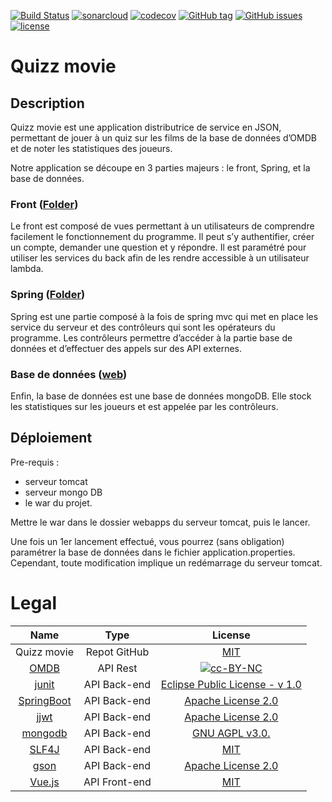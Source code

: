 [![Build Status](https://travis-ci.org/paul604/quiz-omdb.svg?branch=master)](https://travis-ci.org/paul604/quiz-omdb)
[![sonarcloud](https://sonarcloud.io/api/project_badges/measure?project=fr.iut.nantes%3Aquiz-omdb&metric=alert_status)](https://sonarcloud.io/dashboard?id=fr.iut.nantes%3Aquiz-omdb)
[![codecov](https://codecov.io/gh/paul604/quiz-omdb/branch/master/graph/badge.svg)](https://codecov.io/gh/paul604/quiz-omdb)
[![GitHub tag](https://img.shields.io/github/tag/paul604/quiz-omdb.svg)](https://github.com/paul604/quiz-omdb/releases)
[![GitHub issues](https://img.shields.io/github/issues/paul604/quiz-omdb.svg)](https://github.com/paul604/quiz-omdb/issues)
[![license](https://img.shields.io/github/license/paul604/quiz-omdb.svg)](https://github.com/paul604/quiz-omdb/blob/master/LICENSE)

# Quizz movie

## Description
Quizz movie est une application distributrice de service en JSON, permettant de
jouer à un quiz sur les films de la base de données d’OMDB et de noter les statistiques des joueurs.

Notre application se découpe en 3 parties majeurs : le front, Spring, et la base de données.

### Front ([Folder](./front-end/))
Le front est composé de vues permettant à un utilisateurs de comprendre facilement le fonctionnement du programme. Il peut s’y authentifier, créer un compte, demander une question et y répondre. Il est paramétré pour utiliser les services du back afin de les rendre accessible à un utilisateur lambda.

### Spring ([Folder](./back-end/))
Spring est une partie composé à la fois de spring mvc qui met en place les service du serveur et des contrôleurs qui sont les opérateurs du programme. Les contrôleurs permettre d’accéder à la partie base de données et d’effectuer des appels sur des API externes.

### Base de données ([web](https://www.mongodb.com))
Enfin, la base de données est une base de données mongoDB. Elle stock les statistiques sur les joueurs et est appelée par les contrôleurs.

## Déploiement
Pre-requis :
   * serveur tomcat
   * serveur mongo DB
   * le war du projet.
   
Mettre le war dans le dossier webapps du serveur tomcat, puis le lancer.
   
Une fois un 1er lancement effectué, vous pourrez (sans obligation) paramétrer la base de données dans le fichier application.properties. Cependant, toute modification implique un redémarrage du serveur tomcat.


# Legal

| Name | Type | License |
|:---:|:---:|:---:|
| Quizz movie | Repot GitHub | [MIT](https://github.com/paul604/quiz-omdb/blob/master/LICENSE) |
| [OMDB](https://www.omdbapi.com/)| API Rest | [![cc-BY-NC](https://mirrors.creativecommons.org/presskit/buttons/88x31/svg/by-nc.svg)](https://creativecommons.org/licenses/by-nc/4.0/)|
| [junit](https://junit.org/junit4/) | API Back-end | [Eclipse Public License - v 1.0](https://junit.org/junit4/license.html) |
| [SpringBoot](https://projects.spring.io/spring-boot/) | API Back-end | [Apache License 2.0](https://github.com/spring-projects/spring-boot/blob/master/LICENSE.txt) |
| [jjwt](https://github.com/jwtk/jjwt) | API Back-end | [Apache License 2.0](https://github.com/jwtk/jjwt/blob/master/LICENSE) |
| [mongodb](https://www.mongodb.com) | API Back-end | [GNU AGPL v3.0.](http://www.gnu.org/licenses/agpl-3.0.html) |
| [SLF4J](https://www.slf4j.org/) | API Back-end | [MIT](https://www.slf4j.org/license.html) |
| [gson](https://github.com/google/gson) | API Back-end | [Apache License 2.0](https://github.com/google/gson/blob/master/LICENSE) |
| [Vue.js](https://vuejs.org/)| API Front-end | [MIT](https://github.com/vuejs/vue/blob/dev/LICENSE) |
